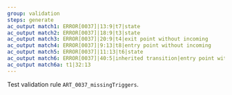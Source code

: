 ```yaml
---
group: validation
steps: generate
ac_output match1: ERROR[0037]|13:9|t7|state
ac_output match2: ERROR[0037]|18:9|t3|state
ac_output match3: ERROR[0037]|20:9|t4|exit point without incoming
ac_output match4: ERROR[0037]|9:13|t8|entry point without incoming
ac_output match5: ERROR[0037]|11:13|t6|state
ac_output match6: ERROR[0037]|40:5|inherited transition|entry point without incoming
ac_output match6a: t1|32:13
---
```

Test validation rule `ART_0037_missingTriggers`.
